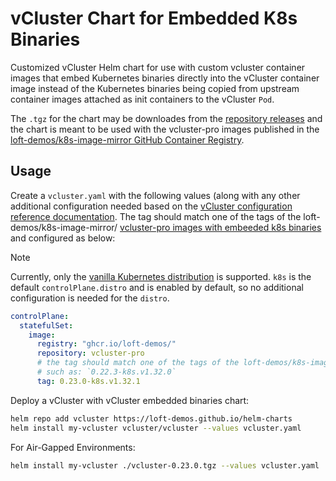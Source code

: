 # vCluster Chart for Embedded K8s Binaries
Customized vCluster Helm chart for use with custom vcluster container images that embed Kubernetes binaries directly into the vCluster container image instead of the Kubernetes binaries being copied from upstream container images attached as init containers to the vCluster `Pod`.

The `.tgz` for the chart may be downloades from the [repository releases](https://github.com/loft-demos/vcluster-charts/releases) and the chart is meant to be used with the vcluster-pro images published in the [loft-demos/k8s-image-mirror GitHub Container Registry](https://github.com/loft-demos/k8s-image-mirror/pkgs/container/vcluster-pro).

## Usage
Create a `vcluster.yaml` with the following values (along with any other additional configuration needed based on the [vCluster configuration reference documentation](https://www.vcluster.com/docs/vcluster/configure/vcluster-yaml/). The tag should match one of the tags of the loft-demos/k8s-image-mirror/ [vcluster-pro images with embeeded k8s binaries](https://github.com/loft-demos/k8s-image-mirror/pkgs/container/vcluster-pro) and configured as below:

> [!NOTE]
> Currently, only the [vanilla Kubernetes distribution](https://kubernetes.io/releases/) is supported. `k8s` is the default `controlPlane.distro` and is enabled by default, so no additional configuration is needed for the `distro`. 



```yaml
controlPlane: 
  statefulSet:
    image:
      registry: "ghcr.io/loft-demos/"
      repository: vcluster-pro
      # the tag should match one of the tags of the loft-demos/k8s-image-mirror/ [vcluster-pro images with embeeded k8s binaries](https://github.com/loft-demos/k8s-image-mirror/pkgs/container/vcluster-pro),
      # such as: `0.22.3-k8s.v1.32.0`
      tag: 0.23.0-k8s.v1.32.1
```

Deploy a vCluster with vCluster embedded binaries chart:
```bash
helm repo add vcluster https://loft-demos.github.io/helm-charts
helm install my-vcluster vcluster/vcluster --values vcluster.yaml
```

For Air-Gapped Environments:
```bash
helm install my-vcluster ./vcluster-0.23.0.tgz --values vcluster.yaml
```
